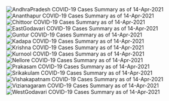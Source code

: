 
<img src="https://deepuhub.github.io/COVID-19/GraphsGenerated/14-Apr-2021/Last24Hrs_AndhraPradesh_14-Apr-2021.jpg" alt="AndhraPradesh COVID-19 Cases Summary as of 14-Apr-2021">
 <br>
<img src="https://deepuhub.github.io/COVID-19/GraphsGenerated/14-Apr-2021/Last24Hrs_Ananthapur_14-Apr-2021.jpg" alt="Ananthapur COVID-19 Cases Summary as of 14-Apr-2021">
 <br>
<img src="https://deepuhub.github.io/COVID-19/GraphsGenerated/14-Apr-2021/Last24Hrs_Chittoor_14-Apr-2021.jpg" alt="Chittoor COVID-19 Cases Summary as of 14-Apr-2021">
 <br>
<img src="https://deepuhub.github.io/COVID-19/GraphsGenerated/14-Apr-2021/Last24Hrs_EastGodavari_14-Apr-2021.jpg" alt="EastGodavari COVID-19 Cases Summary as of 14-Apr-2021">
 <br>
<img src="https://deepuhub.github.io/COVID-19/GraphsGenerated/14-Apr-2021/Last24Hrs_Guntur_14-Apr-2021.jpg" alt="Guntur COVID-19 Cases Summary as of 14-Apr-2021">
 <br>
<img src="https://deepuhub.github.io/COVID-19/GraphsGenerated/14-Apr-2021/Last24Hrs_Kadapa_14-Apr-2021.jpg" alt="Kadapa COVID-19 Cases Summary as of 14-Apr-2021">
 <br>
<img src="https://deepuhub.github.io/COVID-19/GraphsGenerated/14-Apr-2021/Last24Hrs_Krishna_14-Apr-2021.jpg" alt="Krishna COVID-19 Cases Summary as of 14-Apr-2021">
 <br>
<img src="https://deepuhub.github.io/COVID-19/GraphsGenerated/14-Apr-2021/Last24Hrs_Kurnool_14-Apr-2021.jpg" alt="Kurnool COVID-19 Cases Summary as of 14-Apr-2021">
 <br>
<img src="https://deepuhub.github.io/COVID-19/GraphsGenerated/14-Apr-2021/Last24Hrs_Nellore_14-Apr-2021.jpg" alt="Nellore COVID-19 Cases Summary as of 14-Apr-2021">
 <br>
<img src="https://deepuhub.github.io/COVID-19/GraphsGenerated/14-Apr-2021/Last24Hrs_Prakasam_14-Apr-2021.jpg" alt="Prakasam COVID-19 Cases Summary as of 14-Apr-2021">
 <br>
<img src="https://deepuhub.github.io/COVID-19/GraphsGenerated/14-Apr-2021/Last24Hrs_Srikakulam_14-Apr-2021.jpg" alt="Srikakulam COVID-19 Cases Summary as of 14-Apr-2021">
 <br>
<img src="https://deepuhub.github.io/COVID-19/GraphsGenerated/14-Apr-2021/Last24Hrs_Vishakapatnam_14-Apr-2021.jpg" alt="Vishakapatnam COVID-19 Cases Summary as of 14-Apr-2021">
 <br>
<img src="https://deepuhub.github.io/COVID-19/GraphsGenerated/14-Apr-2021/Last24Hrs_Vizianagaram_14-Apr-2021.jpg" alt="Vizianagaram COVID-19 Cases Summary as of 14-Apr-2021">
 <br>
<img src="https://deepuhub.github.io/COVID-19/GraphsGenerated/14-Apr-2021/Last24Hrs_WestGodavari_14-Apr-2021.jpg" alt="WestGodavari COVID-19 Cases Summary as of 14-Apr-2021">
 <br> 